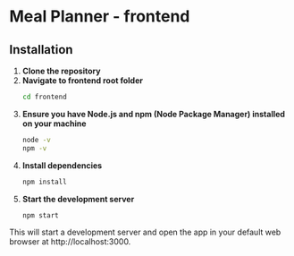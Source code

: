 # Meal Planner - frontend

## Installation

1. **Clone the repository**
2. **Navigate to frontend root folder**
   ```bash
   cd frontend
3. **Ensure you have Node.js and npm (Node Package Manager) installed on your machine**
   ```bash
   node -v
   npm -v
4. **Install dependencies**
   ```bash
   npm install
5. **Start the development server**
   ```bash
   npm start

This will start a development server and open the app in your default web browser at http://localhost:3000.
